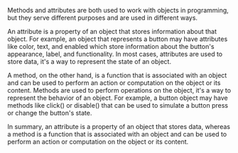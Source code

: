 Methods and attributes are both used to work with objects in programming, but they serve different purposes and are used in different ways.

An attribute is a property of an object that stores information about that object. For example, an object that represents a button may have attributes like color, text, and enabled which store information about the button's appearance, label, and functionality. In most cases, attributes are used to store data, it's a way to represent the state of an object.

A method, on the other hand, is a function that is associated with an object and can be used to perform an action or computation on the object or its content. Methods are used to perform operations on the object, it's a way to represent the behavior of an object. For example, a button object may have methods like click() or disable() that can be used to simulate a button press or change the button's state.

In summary, an attribute is a property of an object that stores data, whereas a method is a function that is associated with an object and can be used to perform an action or computation on the object or its content.